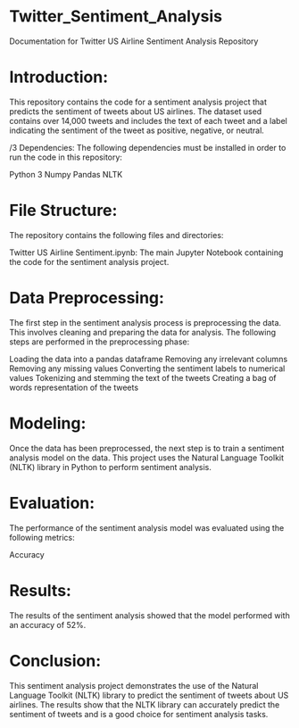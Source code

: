 # Twitter_Sentiment_Analysis

Documentation for Twitter US Airline Sentiment Analysis Repository

# Introduction:
This repository contains the code for a sentiment analysis project that predicts the sentiment of tweets about US airlines. The dataset used contains over 14,000 tweets and includes the text of each tweet and a label indicating the sentiment of the tweet as positive, negative, or neutral.

/3 Dependencies:
The following dependencies must be installed in order to run the code in this repository:

Python 3
Numpy
Pandas
NLTK

# File Structure:
The repository contains the following files and directories:

Twitter US Airline Sentiment.ipynb: The main Jupyter Notebook containing the code for the sentiment analysis project.

# Data Preprocessing:
The first step in the sentiment analysis process is preprocessing the data. This involves cleaning and preparing the data for analysis. The following steps are performed in the preprocessing phase:

Loading the data into a pandas dataframe
Removing any irrelevant columns
Removing any missing values
Converting the sentiment labels to numerical values
Tokenizing and stemming the text of the tweets
Creating a bag of words representation of the tweets

# Modeling:
Once the data has been preprocessed, the next step is to train a sentiment analysis model on the data. This project uses the Natural Language Toolkit (NLTK) library in Python to perform sentiment analysis.

# Evaluation:
The performance of the sentiment analysis model was evaluated using the following metrics:

Accuracy

# Results:
The results of the sentiment analysis showed that the model performed with an accuracy of 52%.

# Conclusion:
This sentiment analysis project demonstrates the use of the Natural Language Toolkit (NLTK) library to predict the sentiment of tweets about US airlines. The results show that the NLTK library can accurately predict the sentiment of tweets and is a good choice for sentiment analysis tasks.
